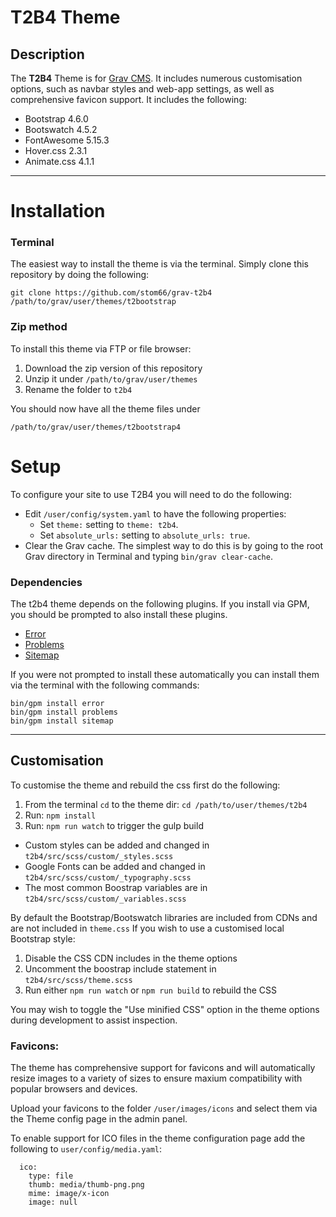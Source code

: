 # T2B4 Theme

## Description

The **T2B4** Theme is for [Grav CMS](http://github.com/getgrav/grav). It includes numerous customisation options, such as navbar styles and web-app settings, as well as comprehensive favicon support. It includes the following:

* Bootstrap 4.6.0
* Bootswatch 4.5.2
* FontAwesome 5.15.3
* Hover.css 2.3.1
* Animate.css 4.1.1

---

# Installation

### Terminal

The easiest way to install the theme is via the terminal. Simply clone this repository by doing the following:

	git clone https://github.com/stom66/grav-t2b4 /path/to/grav/user/themes/t2bootstrap

### Zip method

To install this theme via FTP or file browser:

1) Download the zip version of this repository
2) Unzip it under `/path/to/grav/user/themes`
3) Rename the folder to `t2b4`

You should now have all the theme files under

    /path/to/grav/user/themes/t2bootstrap4

# Setup

To configure your site to use T2B4 you will need to do the following:

* Edit `/user/config/system.yaml` to have the following properties:
    * Set `theme:` setting to `theme: t2b4`.
    * Set `absolute_urls:` setting to `absolute_urls: true`.
* Clear the Grav cache. The simplest way to do this is by going to the root Grav directory in Terminal and typing `bin/grav clear-cache`.


### Dependencies

The t2b4 theme depends on the following plugins. If you install via GPM, you should be prompted to also install these plugins. 

* [Error](https://github.com/getgrav/grav-theme-error) 
* [Problems](https://github.com/getgrav/grav-plugin-problems)
* [Sitemap](https://github.com/getgrav/grav-plugin-sitemap)

If you were not prompted to install these automatically you can install them via the terminal with the following commands:

    bin/gpm install error
    bin/gpm install problems
    bin/gpm install sitemap

---

## Customisation

To customise the theme and rebuild the css first do the following:

1) From the terminal `cd` to the theme dir: `cd /path/to/user/themes/t2b4`
2) Run: `npm install`
3) Run: `npm run watch` to trigger the gulp build

* Custom styles can be added and changed in `t2b4/src/scss/custom/_styles.scss`
* Google Fonts can be added and changed in `t2b4/src/scss/custom/_typography.scss`
* The most common Boostrap variables are in `t2b4/src/scss/custom/_variables.scss`

By default the Bootstrap/Bootswatch libraries are included from CDNs and are not included in `theme.css` If you wish to use a customised local Bootstrap style:

1) Disable the CSS CDN includes in the theme options
2) Uncomment the boostrap include statement in `t2b4/src/scss/theme.scss`
3) Run either `npm run watch` or `npm run build` to rebuild the CSS

You may wish to toggle the "Use minified CSS" option in the theme options during development to assist inspection.

### Favicons:

The theme has comprehensive support for favicons and will automatically resize images to a variety of sizes to ensure maxium compatibility with popular browsers and devices.

Upload your favicons to the folder `/user/images/icons` and select them via the Theme config page in the admin panel.

To enable support for ICO files in the theme configuration page add the following to `user/config/media.yaml`:

```
  ico:
    type: file
    thumb: media/thumb-png.png
    mime: image/x-icon
    image: null
```
